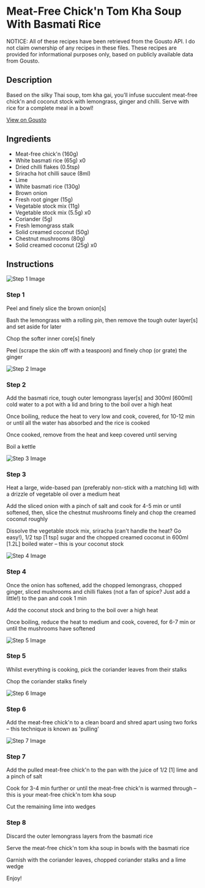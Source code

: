 # Meat-Free Chick'n Tom Kha Soup With Basmati Rice

NOTICE: All of these recipes have been retrieved from the Gousto API. I do not claim ownership of any recipes in these files. These recipes are provided for informational purposes only, based on publicly available data from Gousto.

## Description

Based on the silky Thai soup, tom kha gai, you’ll infuse succulent meat-free chick'n and coconut stock with lemongrass, ginger and chilli. Serve with rice for a complete meal in a bowl!

[View on Gousto](https://www.gousto.co.uk/recipes/cookbook/meat-free-chickn-tom-kha-soup-with-basmati-rice)

## Ingredients

- Meat-free chick'n (160g)
- White basmati rice (65g) x0
- Dried chilli flakes (0.5tsp)
- Sriracha hot chilli sauce (8ml)
- Lime
- White basmati rice (130g)
- Brown onion
- Fresh root ginger (15g)
- Vegetable stock mix (11g)
- Vegetable stock mix (5.5g) x0
- Coriander (5g)
- Fresh lemongrass stalk
- Solid creamed coconut (50g)
- Chestnut mushrooms (80g)
- Solid creamed coconut (25g) x0

## Instructions

![Step 1 Image](https://production-media.gousto.co.uk/cms/recipe-step-image/step-1-1-1616588099202-x200.jpg)

### Step 1

Peel and finely slice the brown onion<span class="text-danger">[s]</span>

Bash the lemongrass with a rolling pin, then remove the tough outer layer<span class="text-danger">[s] </span>and set aside for later

Chop the softer inner core<span class="text-danger">[s] </span>finely

Peel (scrape the skin off with a teaspoon) and finely chop (or grate) the ginger

![Step 2 Image](https://production-media.gousto.co.uk/cms/recipe-step-image/step-2-1-1616588092371-x200.jpg)

### Step 2

Add the basmati rice, tough outer lemongrass layer<span class="text-danger">[s]</span> and 300ml <span class="text-danger">[600ml] </span>cold water to a pot with a lid and bring to the boil over a high heat

Once boiling, reduce the heat to very low and cook, covered, for 10-12 min or until all the water has absorbed and the rice is cooked

Once cooked, remove from the heat and keep covered until serving

Boil a kettle

![Step 3 Image](https://production-media.gousto.co.uk/cms/recipe-step-image/step-3-1-1616588113520-x200.jpg)

### Step 3

Heat a large, wide-based pan (preferably non-stick with a matching lid) with a drizzle of vegetable oil over a medium heat

Add the sliced onion with a pinch of salt and cook for 4-5 min or until softened, then, slice the chestnut mushrooms finely and chop the creamed coconut roughly

Dissolve the vegetable stock mix, sriracha (can't handle the heat? Go easy!), 1/2 tsp <span class="text-danger">[1 tsp] </span>sugar and the chopped creamed coconut in 600ml<span class="text-danger"> [1.2L] </span>boiled water – this is your coconut stock

![Step 4 Image](https://production-media.gousto.co.uk/cms/recipe-step-image/step-4-1-1616588118432-x200.jpg)

### Step 4

Once the onion has softened, add the chopped lemongrass, chopped ginger, sliced mushrooms and chilli flakes (not a fan of spice? Just add a little!) to the pan and cook 1 min

Add the coconut stock and bring to the boil over a high heat

Once boiling, reduce the heat to medium and cook, covered, for 6-7 min or until the mushrooms have softened

![Step 5 Image](https://production-media.gousto.co.uk/cms/recipe-step-image/step-5-1-1616588124302-x200.jpg)

### Step 5

Whilst everything is cooking, pick the coriander leaves from their stalks

Chop the coriander stalks finely

![Step 6 Image](https://production-media.gousto.co.uk/cms/recipe-step-image/step-6-1-1616588129057-x200.jpg)

### Step 6

Add the meat-free chick'n to a clean board and shred apart using two forks – this technique is known as 'pulling'

![Step 7 Image](https://production-media.gousto.co.uk/cms/recipe-step-image/step-7-1-1616588134305-x200.jpg)

### Step 7

Add the pulled meat-free chick'n to the pan with the juice of 1/2 <span class="text-danger">[1]</span> lime and a pinch of salt

Cook for 3-4 min further or until the meat-free chick'n is warmed through – this is your meat-free chick'n tom kha soup

Cut the remaining lime into wedges

### Step 8

Discard the outer lemongrass layers from the basmati rice

Serve the meat-free chick'n tom kha soup in bowls with the basmati rice

Garnish with the coriander leaves, chopped coriander stalks and a lime wedge

Enjoy!


